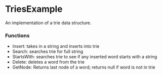 # TriesExample

An implementation of a trie data structure.

### Functions

* Insert: takes in a string and inserts into trie
* Search: searches trie for full string
* StartsWith: searches trie to see if any inserted word starts with a string
* Delete: deletes a word from the trie
* GetNode: Returns last node of a word; returns null if word is not in trie

